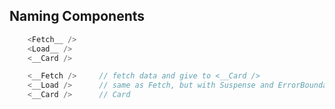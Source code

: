 ## Naming Components

```ts
    <Fetch__ />
    <Load__ />
    <__Card />
```

```ts
    <__Fetch />     // fetch data and give to <__Card />
    <__Load />      // same as Fetch, but with Suspense and ErrorBoundary 
    <__Card />      // Card
```
